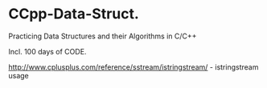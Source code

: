 # CCpp-Data-Struct.

Practicing Data Structures and their Algorithms in C/C++

Incl. 100 days of CODE.

http://www.cplusplus.com/reference/sstream/istringstream/ - istringstream usage
